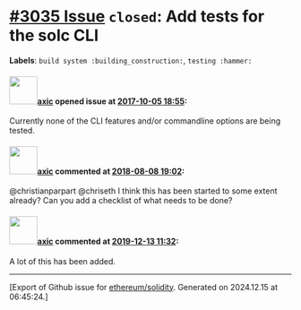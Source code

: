 # [\#3035 Issue](https://github.com/ethereum/solidity/issues/3035) `closed`: Add tests for the solc CLI
**Labels**: `build system :building_construction:`, `testing :hammer:`


#### <img src="https://avatars.githubusercontent.com/u/20340?v=4" width="50">[axic](https://github.com/axic) opened issue at [2017-10-05 18:55](https://github.com/ethereum/solidity/issues/3035):

Currently none of the CLI features and/or commandline options are being tested.

#### <img src="https://avatars.githubusercontent.com/u/20340?v=4" width="50">[axic](https://github.com/axic) commented at [2018-08-08 19:02](https://github.com/ethereum/solidity/issues/3035#issuecomment-411516660):

@christianparpart @chriseth I think this has been started to some extent already? Can you add a checklist of what needs to be done?

#### <img src="https://avatars.githubusercontent.com/u/20340?v=4" width="50">[axic](https://github.com/axic) commented at [2019-12-13 11:32](https://github.com/ethereum/solidity/issues/3035#issuecomment-565409226):

A lot of this has been added.


-------------------------------------------------------------------------------



[Export of Github issue for [ethereum/solidity](https://github.com/ethereum/solidity). Generated on 2024.12.15 at 06:45:24.]
